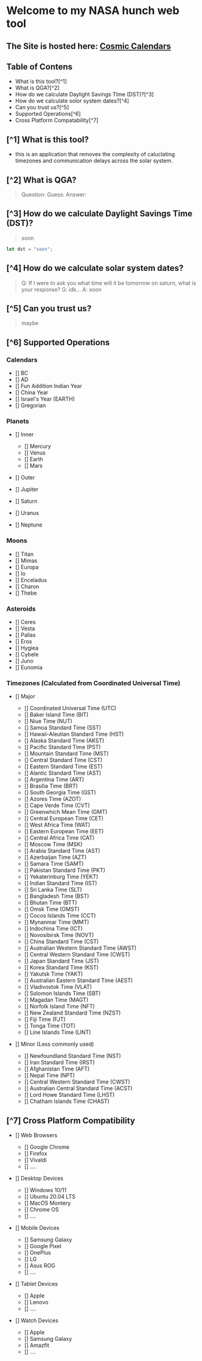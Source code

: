 # Welcome to my NASA hunch web tool 
## The Site is hosted here: [Cosmic Calendars](https://zone.shuttleapp.rs)


## Table of Contens

  * What is this tool?[^1]
  * What is QGA?[^2]
  * How do we calculate Daylight Savings TIme (DST)?[^3]
  * How do we calculate solor system dates?[^4]
  * Can you trust us?[^5]
  * Supported Operations[^6]
  * Cross Platform Compatability[^7]



## [^1] What is this tool?
* this is an application that removes the complexity of caluclating timezones and communication delays across the solar system.

## [^2] What is QGA? 
> Question:
> Guess:
> Answer:

## [^3] How do we calculate Daylight Savings Time (DST)?
> soon 
```rust 
let dst = "soon";
```
## [^4] How do we calculate solar system dates? 

> Q: If I were to ask you what time will it be tomorrow on saturn, what is your response? 
> G: idk...
> A: soon

## [^5] Can you trust us?
> maybe

## [^6] Supported Operations

### Calendars
  - [] BC
  - [] AD
  - [] Fun Addition Indian Year
  - [] China Year
  - [] Israel's Year (EARTH)
  - [] Gregorian

### Planets
- [] Inner
  - [] Mercury
  - [] Venus
  - [] Earth
  - [] Mars

 - [] Outer
  - [] Jupiter
  - [] Saturn
  - [] Uranus
  - [] Neptune

### Moons
- [] Titan
- [] Mimas
- [] Europa
- [] Io
- [] Enceladus
- [] Charon
- [] Thebe

### Asteroids
- [] Ceres
- [] Vesta
- [] Pallas
- [] Eros
- [] Hygiea
- [] Cybele
- [] Juno
- [] Eunomia

### Timezones (Calculated from Coordinated Universal Time)
  - [] Major
    - [] Coordinated Universal Time (UTC)
    - [] Baker Island Time (BIT)
    - [] Niue Time (NUT)
    - [] Samoa Standard Time (SST)
    - [] Hawaii-Aleutian Standard Time (HST)
    - [] Alaska Standard Time (AKST)
    - [] Pacific Standard Time (PST)
    - [] Mountain Standard Time (MST)
    - [] Central Standard Time (CST)
    - [] Eastern Standard Time (EST)
    - [] Alantic Standard Time (AST)
    - [] Argentina Time (ART)
    - [] Brasília Time (BRT)
    - [] South Georgia Time (GST)
    - [] Azores Time (AZOT)
    - [] Cape Verde Time (CVT)
    - [] Greenwhich Mean Time (GMT)
    - [] Central European Time (CET)
    - [] West Africa Time (WAT)
    - [] Eastern European Time (EET)
    - [] Central Africa Time (CAT)
    - [] Moscow Time (MSK)
    - [] Arabia Standard Time (AST)
    - [] Azerbaijan Time (AZT)
    - [] Samara Time (SAMT)
    - [] Pakistan Standard Time (PKT)
    - [] Yekaterinburg Time (YEKT)
    - [] Indian Standard Time (IST)
    - [] Sri Lanka Time (SLT)
    - [] Bangladesh Time (BST)
    - [] Bhutan Time (BTT)
    - [] Omsk Time (OMST)
    - [] Cocos Islands Time (CCT)
    - [] Mynanmar Time (MMT)
    - [] Indochina Time (ICT)
    - [] Novosibirsk Time (NOVT)
    - [] China Standard Time (CST)
    - [] Australian Western Standard Time (AWST)
    - [] Central Western Standard Time (CWST)
    - [] Japan Standard Time (JST)
    - [] Korea Standard Time (KST)
    - [] Yakutsk Time (YAKT)
    - [] Australian Eastern Standard Time (AEST)
    - [] Vladivostok Time (VLAT)
    - [] Solomon Islands Time (SBT)
    - [] Magadan Time (MAGT)
    - [] Norfolk Island Time (NFT)
    - [] New Zealand Standard Time (NZST)
    - [] Fiji Time (FJT)
    - [] Tonga Time (TOT)
    - [] Line Islands Time (LINT)

  - [] Minor (Less commonly used)
    - [] Newfoundland Standard Time (NST)
    - [] Iran Standard Time (IRST)
    - [] Afghanistan Time (AFT)
    - [] Nepal Time (NPT)
    - [] Central Western Standard Time (CWST)
    - [] Australian Central Standard Time (ACST)
    - [] Lord Howe Standard Time (LHST)
    - [] Chatham Islands Time (CHAST)
    

## [^7] Cross Platform Compatibility

- [] Web Browsers
  - [] Google Chrome
  - [] Firefox
  - [] Vivaldi
  - [] ....

- [] Desktop Devices
  - [] Windows 10/11
  - [] Ubuntu 20.04 LTS
  - [] MacOS Montery
  - [] Chrome OS
  - [] ....

- [] Mobile Devices
  - [] Samsung Galaxy
  - [] Google Pixel
  - [] OnePlus
  - [] LG
  - [] Asus ROG
  - [] ....

- [] Tablet Devices
  - [] Apple
  - [] Lenovo
  - [] ....

- [] Watch Devices
  - [] Apple
  - [] Samsung Galaxy
  - [] Amazfit
  - [] ....
